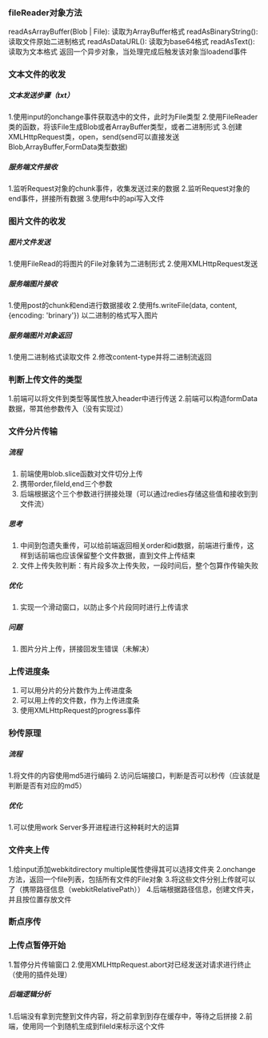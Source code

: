 ### fileReader对象方法
readAsArrayBuffer(Blob | File): 读取为ArrayBuffer格式
readAsBinaryString(): 读取文件原始二进制格式
readAsDataURL(): 读取为base64格式
readAsText(): 读取为文本格式
返回一个异步对象，当处理完成后触发该对象当loadend事件


### 文本文件的收发
##### 文本发送步骤（txt）
1.使用input的onchange事件获取选中的文件，此时为File类型
2.使用FileReader类的函数，将该File生成Blob或者ArrayBuffer类型，或者二进制形式
3.创建XMLHttpRequest类，open，send(send可以直接发送Blob,ArrayBuffer,FormData类型数据)
##### 服务端文件接收
1.监听Request对象的chunk事件，收集发送过来的数据
2.监听Request对象的end事件，拼接所有数据
3.使用fs中的api写入文件

### 图片文件的收发
##### 图片文件发送
1.使用FileRead的将图片的File对象转为二进制形式
2.使用XMLHttpRequest发送
##### 服务端图片接收
1.使用post的chunk和end进行数据接收
2.使用fs.writeFile(data, content, {encoding: 'brinary'}) 以二进制的格式写入图片
##### 服务端图片对象返回
1.使用二进制格式读取文件
2.修改content-type并将二进制流返回

### 判断上传文件的类型
1.前端可以将文件到类型等属性放入header中进行传送
2.前端可以构造formData数据，带其他参数传入（没有实现过）

### 文件分片传输
##### 流程
1. 前端使用blob.slice函数对文件切分上传
2. 携带order,fileId,end三个参数
3. 后端根据这个三个参数进行拼接处理（可以通过redies存储这些值和接收到到文件流）
##### 思考
1. 中间到包遗失重传，可以给前端返回相关order和id数据，前端进行重传，这样到话前端也应该保留整个文件数据，直到文件上传结束
2. 文件上传失败判断：有片段多次上传失败，一段时间后，整个包算作传输失败
##### 优化
1. 实现一个滑动窗口，以防止多个片段同时进行上传请求
##### 问题
1. 图片分片上传，拼接回发生错误（未解决）

### 上传进度条
1. 可以用分片的分片数作为上传进度条
2. 可以用上传的文件数，作为上传进度条
3. 使用XMLHttpRequest的progress事件

### 秒传原理
##### 流程
1.将文件的内容使用md5进行编码
2.访问后端接口，判断是否可以秒传（应该就是判断是否有对应的md5）
##### 优化
1.可以使用work Server多开进程进行这种耗时大的运算

### 文件夹上传
1.给input添加webkitdirectory multiple属性使得其可以选择文件夹
2.onchange方法，返回一个file列表，包括所有文件的File对象
3.将这些文件分别上传就可以了（携带路径信息（webkitRelativePath））
4.后端根据路径信息，创建文件夹，并且按位置存放文件

### 断点序传

### 上传点暂停开始
1.暂停分片传输窗口
2.使用XMLHttpRequest.abort对已经发送对请求进行终止（使用的插件处理）
##### 后端逻辑分析
1.后端没有拿到完整到文件内容，将之前拿到到存在缓存中，等待之后拼接
2.前端，使用同一个到随机生成到fileId来标示这个文件


